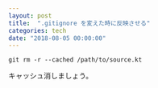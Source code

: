 ```yaml
---
layout: post
title:  ".gitignore を変えた時に反映させる"
categories: tech
date: "2018-08-05 00:00:00"
---
```


```
git rm -r --cached /path/to/source.kt
```

キャッシュ消しましょう。
